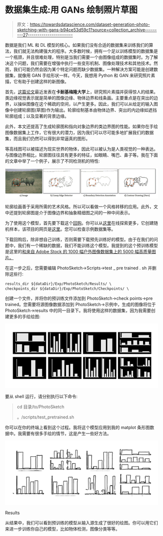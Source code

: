 # 数据集生成:用 GANs 绘制照片草图

> 原文：<https://towardsdatascience.com/dataset-generation-photo-sketching-with-gans-b94ce53d59c1?source=collection_archive---------27----------------------->

数据是我们 ML 和 DL 模型的核心。如果我们没有合适的数据集来训练我们的算法，我们就无法构建强大的程序。大多数时候，拥有一个足以训练模型的数据集是一个瓶颈，并且很难处理，特别是当我们需要一个由图像组成的数据集时。为了解决这个问题，我们需要在增强中执行一些变形机制、图像处理技术和其他技术。然而，我们可能仍然会因为某个特定问题而缺少数据集。一种解决方案可能是创建数据集，就像用 GAN 手绘形状一样。今天，我想用 Python 和 GAN 来研究照片素描，它有助于创建这样的新图像。

首先，[这篇论文](https://www.ri.cmu.edu/wp-content/uploads/2019/01/Li-Mengtian-WACV-2019-Photo-Sketching.pdf)最近发表在**卡耐基梅隆大学**上，研究照片素描并获得惊人的结果。类边缘视觉表示就是简单的图像边缘、物体边界和线条画。主要重点是在突出的边界，以操纵图像在这个稀疏的空间，以产生更多。因此，我们可以从给定的输入图像中创建轮廓图(草图)作为输出。轮廓绘制基本由物体边界、突出的内边缘如遮挡轮廓组成；以及显著的背景边缘。

此外，本文还提高了生成轮廓图和指向对象边界的类边界图的性能。如果你在手绘图像数据集上工作，它有很大的潜力，因为我们可以尽可能多地扩展我们的数据集，而且我们仍然可以得到非常逼真的图形。

等高线图可以被描述为现实世界的物体，因此可以被认为是人类视觉的一种表达。与图像边界相比，轮廓图往往具有更多的特征，如眼睛、嘴巴、鼻子等。我在下面的文章中举了一个例子，展示了不同检测机的特性:

![](img/9e6b10b93cec865617a769e31cbf97ab.png)

轮廓绘画善于采用所需的艺术风格。所以可以看做一个风格转移的应用。此外，文中还提到轮廓图是介于图像边界和抽象精细图之间的一种中间表示。

为了使用这个模型，首先要下载这个[回购](https://github.com/mtli/PhotoSketch)。你可以从[这里](http://www.cs.cmu.edu/~mengtial/proj/sketch/dataset-viewer.html)在线探索更多，它创建随机样本，该项目的网页是[这里](http://www.cs.cmu.edu/~mengtial/proj/sketch/)。您可以检查示例数据集等。

下载回购后，除非想自己训练，否则需要下载预先训练好的模型。由于在我们的问题中，我们有一个稀缺的数据，我们不能训练这个模型。我提到的这个预训练模型是这里的[和来自 Adobe Stock 的 1000 幅户外图像数据集上的 5000 幅高质量图片。](https://drive.google.com/file/d/1TQf-LyS8rRDDapdcTnEgWzYJllPgiXdj/view)

在这一步之后，您需要编辑 PhotoSketch→Scripts→test _ pre trained . sh 并删除这些行:

```
results_dir ${dataDir}/Exp/PhotoSketch/Results/ \
checkpoints_dir ${dataDir}/Exp/PhotoSketch/Checkpoints/ \
```

创建一个文件，并将你的预训练文件添加到 PhotoSketch→check points→pre trained。您需要将源图像数据添加到 PhotoSketch→示例中，生成的图像将位于 PhotoSketch→results 中的同一目录下。我将使用这样的数据集，因为我需要创建更多的手绘绘图:

![](img/c89ef0b824d8dba00c5f553c7db8e634.png)

要从 shell 运行，请分别执行以下命令:

> cd 目录/to/PhotoSketch
> 
> 。/scripts/test_pretrained.sh

你可以在你的终端上看到这个过程。我将这个模型应用到我的 matplot 条形图数据中。我需要有很多手绘的情节，这是产生一些好方法。

![](img/f2d640bdd31e91cb517450ffb5bccd04.png)

Results

从结果中，我们可以看到预训练的模型从输入源生成了很好的绘图。你可以用它们来进一步训练你自己的模型，比如物体检测，图像分类等等。
